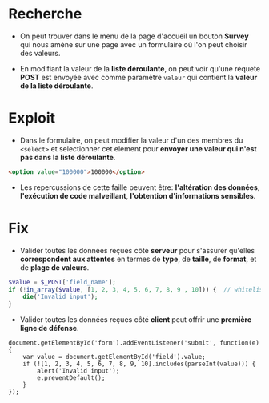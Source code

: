 # Recherche

- On peut trouver dans le menu de la page d'accueil un bouton **Survey** qui nous amène sur une page avec un formulaire où l'on peut choisir des valeurs.

- En modifiant la valeur de la **liste déroulante**, on peut voir qu'une rèquete **POST** est envoyée avec comme paramètre `valeur` qui contient la **valeur de la liste déroulante**.

# Exploit

- Dans le formulaire, on peut modifier la valeur d'un des membres du `<select>` et selectionner cet element pour **envoyer une valeur qui n'est pas dans la liste déroulante**.

```HTML
<option value="100000">100000</option>
```

- Les repercussions de cette faille peuvent être: **l'altération des données**, **l'exécution de code malveillant**, **l'obtention d'informations sensibles**.

# Fix

- Valider toutes les données reçues côté **serveur** pour s'assurer qu'elles **correspondent aux attentes** en termes de **type**, de **taille**, de **format**, et de **plage de valeurs**.

```PHP
$value = $_POST['field_name'];
if (!in_array($value, [1, 2, 3, 4, 5, 6, 7, 8, 9 , 10])) {  // whitelist des valeurs autorisées
    die('Invalid input');
}
```

- Valider toutes les données reçues côté **client** peut offrir une **première ligne de défense**.

```JS
document.getElementById('form').addEventListener('submit', function(e) {
    var value = document.getElementById('field').value;
    if (![1, 2, 3, 4, 5, 6, 7, 8, 9, 10].includes(parseInt(value))) {
        alert('Invalid input');
        e.preventDefault();
    }
});
```
